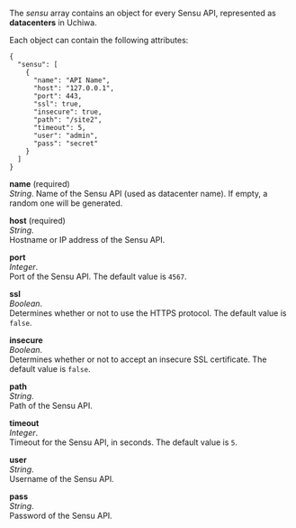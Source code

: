 The *sensu* array contains an object for every Sensu API, represented as **datacenters** in Uchiwa.

Each object can contain the following attributes:

```
{
  "sensu": [
    {
      "name": "API Name",
      "host": "127.0.0.1",
      "port": 443,
      "ssl": true,
      "insecure": true,
      "path": "/site2",
      "timeout": 5,
      "user": "admin",
      "pass": "secret"
    }
  ]  
}

```
**name** (required)  
*String*.
Name of the Sensu API (used as datacenter name). If empty, a random one will be generated.

**host** (required)  
*String*.  
Hostname or IP address of the Sensu API.

**port**  
*Integer*.  
Port of the Sensu API. The default value is `4567`.

**ssl**  
*Boolean*.  
Determines whether or not to use the HTTPS protocol. The default value is `false`.

**insecure**  
*Boolean*.  
Determines whether or not to accept an insecure SSL certificate. The default value is `false`.

**path**  
*String*.  
Path of the Sensu API.

**timeout**  
*Integer*.  
Timeout for the Sensu API, in seconds. The default value is `5`.

**user**  
*String*.  
Username of the Sensu API.

**pass**  
*String*.  
Password of the Sensu API.
